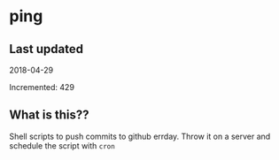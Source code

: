 # ping

## Last updated
2018-04-29

Incremented: 429

## What is this??
Shell scripts to push commits to github errday. Throw it on a server and schedule the script with `cron`
